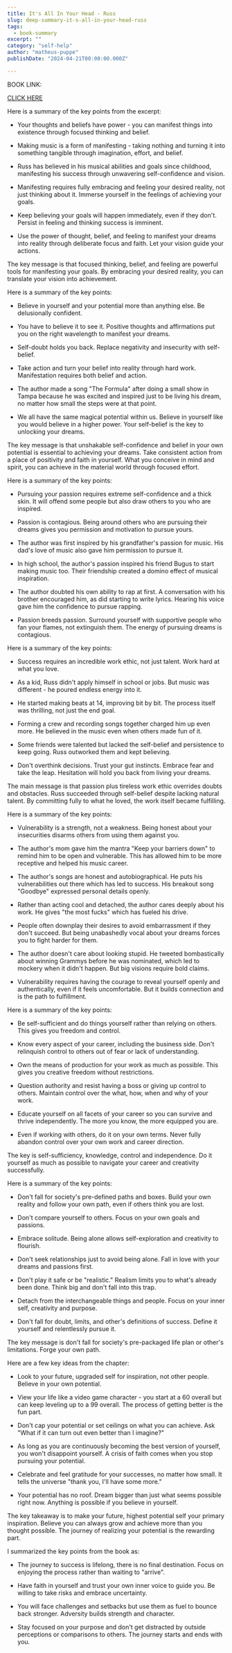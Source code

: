 ```yaml
---
title: It's All In Your Head - Russ
slug: deep-summary-it-s-all-in-your-head-russ
tags: 
  - book-summary
excerpt: ""
category: "self-help"
author: "matheus-puppe"
publishDate: "2024-04-21T00:00:00.000Z"

---
```


BOOK LINK:

[CLICK HERE](https://www.amazon.com/gp/search?ie=UTF8&tag=matheuspupp0a-20&linkCode=ur2&linkId=4410b525877ab397377c2b5e60711c1a&camp=1789&creative=9325&index=books&keywords=it-s-all-in-your-head-russ)



 Here is a summary of the key points from the excerpt:

- Your thoughts and beliefs have power - you can manifest things into existence through focused thinking and belief. 

- Making music is a form of manifesting - taking nothing and turning it into something tangible through imagination, effort, and belief. 

- Russ has believed in his musical abilities and goals since childhood, manifesting his success through unwavering self-confidence and vision.

- Manifesting requires fully embracing and feeling your desired reality, not just thinking about it. Immerse yourself in the feelings of achieving your goals. 

- Keep believing your goals will happen immediately, even if they don't. Persist in feeling and thinking success is imminent.

- Use the power of thought, belief, and feeling to manifest your dreams into reality through deliberate focus and faith. Let your vision guide your actions.

The key message is that focused thinking, belief, and feeling are powerful tools for manifesting your goals. By embracing your desired reality, you can translate your vision into achievement.

 Here is a summary of the key points:

- Believe in yourself and your potential more than anything else. Be delusionally confident. 

- You have to believe it to see it. Positive thoughts and affirmations put you on the right wavelength to manifest your dreams.

- Self-doubt holds you back. Replace negativity and insecurity with self-belief. 

- Take action and turn your belief into reality through hard work. Manifestation requires both belief and action.

- The author made a song "The Formula" after doing a small show in Tampa because he was excited and inspired just to be living his dream, no matter how small the steps were at that point. 

- We all have the same magical potential within us. Believe in yourself like you would believe in a higher power. Your self-belief is the key to unlocking your dreams.

The key message is that unshakable self-confidence and belief in your own potential is essential to achieving your dreams. Take consistent action from a place of positivity and faith in yourself. What you conceive in mind and spirit, you can achieve in the material world through focused effort.

 Here is a summary of the key points:

- Pursuing your passion requires extreme self-confidence and a thick skin. It will offend some people but also draw others to you who are inspired. 

- Passion is contagious. Being around others who are pursuing their dreams gives you permission and motivation to pursue yours. 

- The author was first inspired by his grandfather's passion for music. His dad's love of music also gave him permission to pursue it. 

- In high school, the author's passion inspired his friend Bugus to start making music too. Their friendship created a domino effect of musical inspiration.

- The author doubted his own ability to rap at first. A conversation with his brother encouraged him, as did starting to write lyrics. Hearing his voice gave him the confidence to pursue rapping.

- Passion breeds passion. Surround yourself with supportive people who fan your flames, not extinguish them. The energy of pursuing dreams is contagious.

 Here is a summary of the key points:

- Success requires an incredible work ethic, not just talent. Work hard at what you love. 

- As a kid, Russ didn't apply himself in school or jobs. But music was different - he poured endless energy into it. 

- He started making beats at 14, improving bit by bit. The process itself was thrilling, not just the end goal. 

- Forming a crew and recording songs together charged him up even more. He believed in the music even when others made fun of it. 

- Some friends were talented but lacked the self-belief and persistence to keep going. Russ outworked them and kept believing. 

- Don't overthink decisions. Trust your gut instincts. Embrace fear and take the leap. Hesitation will hold you back from living your dreams.

The main message is that passion plus tireless work ethic overrides doubts and obstacles. Russ succeeded through self-belief despite lacking natural talent. By committing fully to what he loved, the work itself became fulfilling.

 Here is a summary of the key points:

- Vulnerability is a strength, not a weakness. Being honest about your insecurities disarms others from using them against you. 

- The author's mom gave him the mantra "Keep your barriers down" to remind him to be open and vulnerable. This has allowed him to be more receptive and helped his music career.

- The author's songs are honest and autobiographical. He puts his vulnerabilities out there which has led to success. His breakout song "Goodbye" expressed personal details openly. 

- Rather than acting cool and detached, the author cares deeply about his work. He gives "the most fucks" which has fueled his drive. 

- People often downplay their desires to avoid embarrassment if they don't succeed. But being unabashedly vocal about your dreams forces you to fight harder for them. 

- The author doesn't care about looking stupid. He tweeted bombastically about winning Grammys before he was nominated, which led to mockery when it didn't happen. But big visions require bold claims.

- Vulnerability requires having the courage to reveal yourself openly and authentically, even if it feels uncomfortable. But it builds connection and is the path to fulfillment.

 Here is a summary of the key points:

- Be self-sufficient and do things yourself rather than relying on others. This gives you freedom and control. 

- Know every aspect of your career, including the business side. Don't relinquish control to others out of fear or lack of understanding.

- Own the means of production for your work as much as possible. This gives you creative freedom without restrictions. 

- Question authority and resist having a boss or giving up control to others. Maintain control over the what, how, when and why of your work.

- Educate yourself on all facets of your career so you can survive and thrive independently. The more you know, the more equipped you are.

- Even if working with others, do it on your own terms. Never fully abandon control over your own work and career direction.

The key is self-sufficiency, knowledge, control and independence. Do it yourself as much as possible to navigate your career and creativity successfully.

 Here is a summary of the key points:

- Don't fall for society's pre-defined paths and boxes. Build your own reality and follow your own path, even if others think you are lost. 

- Don't compare yourself to others. Focus on your own goals and passions.

- Embrace solitude. Being alone allows self-exploration and creativity to flourish. 

- Don't seek relationships just to avoid being alone. Fall in love with your dreams and passions first.

- Don't play it safe or be "realistic." Realism limits you to what's already been done. Think big and don't fall into this trap.

- Detach from the interchangeable things and people. Focus on your inner self, creativity and purpose. 

- Don't fall for doubt, limits, and other's definitions of success. Define it yourself and relentlessly pursue it.

The key message is don't fall for society's pre-packaged life plan or other's limitations. Forge your own path.

 Here are a few key ideas from the chapter:

- Look to your future, upgraded self for inspiration, not other people. Believe in your own potential.

- View your life like a video game character - you start at a 60 overall but can keep leveling up to a 99 overall. The process of getting better is the fun part. 

- Don't cap your potential or set ceilings on what you can achieve. Ask "What if it can turn out even better than I imagine?"

- As long as you are continuously becoming the best version of yourself, you won't disappoint yourself. A crisis of faith comes when you stop pursuing your potential.

- Celebrate and feel gratitude for your successes, no matter how small. It tells the universe "thank you, I'll have some more."

- Your potential has no roof. Dream bigger than just what seems possible right now. Anything is possible if you believe in yourself.

The key takeaway is to make your future, highest potential self your primary inspiration. Believe you can always grow and achieve more than you thought possible. The journey of realizing your potential is the rewarding part.

 I summarized the key points from the book as:

- The journey to success is lifelong, there is no final destination. Focus on enjoying the process rather than waiting to "arrive". 

- Have faith in yourself and trust your own inner voice to guide you. Be willing to take risks and embrace uncertainty.

- You will face challenges and setbacks but use them as fuel to bounce back stronger. Adversity builds strength and character.  

- Stay focused on your purpose and don't get distracted by outside perceptions or comparisons to others. The journey starts and ends with you.